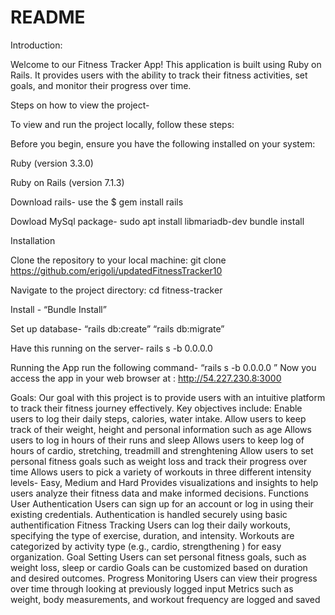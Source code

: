 # README

Introduction:

Welcome to our Fitness Tracker App! This application is built using Ruby on Rails. It provides users with the ability to track their fitness activities, set goals, and monitor their progress over time. 


Steps on how to view the project-

To view and run the project locally, follow these steps:

Before you begin, ensure you have the following installed on your system:

Ruby (version 3.3.0)

Ruby on Rails (version 7.1.3)

Download rails-  use the $ gem install rails

Dowload MySql package- 
sudo apt install libmariadb-dev
bundle install

Installation

Clone the repository to your local machine: git clone https://github.com/erigoli/updatedFitnessTracker10

Navigate to the project directory: cd fitness-tracker

Install - “Bundle Install”

Set up database- “rails db:create” “rails db:migrate”

Have this running on the server- rails s -b 0.0.0.0

Running the App
run the following command- “rails s -b 0.0.0.0 ”
Now you access the app in your web browser at : http://54.227.230.8:3000

Goals: 
Our goal with this project is to provide users with an intuitive platform to track their fitness journey effectively. Key objectives include:
Enable users to log their daily steps, calories, water intake.
Allow users to keep track of their weight, height and personal information such as age
Allows users to log in hours of their runs and sleep 
Allows users to keep log of hours of cardio, stretching, treadmill and strenghtening 
Allow users to set personal fitness goals such as weight loss and track their progress over time
Allows users to pick a variety of workouts in three different intensity levels- Easy, Medium and Hard
Provides visualizations and insights to help users analyze their fitness data and make informed decisions.
Functions
User Authentication
Users can sign up for an account or log in using their existing credentials.
Authentication is handled securely using basic authentification
Fitness Tracking
Users can log their daily workouts, specifying the type of exercise, duration, and intensity.
Workouts are categorized by activity type (e.g., cardio, strengthening ) for easy organization.
Goal Setting
Users can set personal fitness goals, such as weight loss, sleep or cardio
Goals can be customized based on duration and desired outcomes.
Progress Monitoring
Users can view their progress over time through looking at previously logged input
Metrics such as weight, body measurements, and workout frequency are logged and saved
